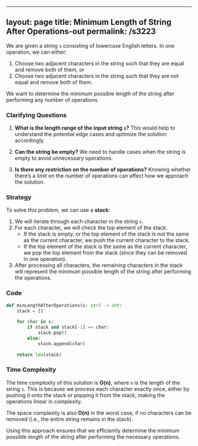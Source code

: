 
---
layout: page
title:  Minimum Length of String After Operations-out
permalink: /s3223
---

We are given a string `s` consisting of lowercase English letters. In one operation, we can either:
1. Choose two adjacent characters in the string such that they are equal and remove both of them, or
2. Choose two adjacent characters in the string such that they are not equal and remove both of them.

We want to determine the minimum possible length of the string after performing any number of operations.

### Clarifying Questions

1. **What is the length range of the input string `s`?**
   This would help to understand the potential edge cases and optimize the solution accordingly.
   
2. **Can the string be empty?**
   We need to handle cases when the string is empty to avoid unnecessary operations.
   
3. **Is there any restriction on the number of operations?**
   Knowing whether there’s a limit on the number of operations can affect how we approach the solution.

### Strategy

To solve this problem, we can use a **stack**:

1. We will iterate through each character in the string `s`.
2. For each character, we will check the top element of the stack.
   - If the stack is empty, or the top element of the stack is not the same as the current character, we push the current character to the stack.
   - If the top element of the stack is the same as the current character, we pop the top element from the stack (since they can be removed in one operation).
3. After processing all characters, the remaining characters in the stack will represent the minimum possible length of the string after performing the operations.

### Code

```python
def minLengthAfterOperations(s: str) -> int:
    stack = []
    
    for char in s:
        if stack and stack[-1] == char:
            stack.pop()
        else:
            stack.append(char)
            
    return len(stack)
```

### Time Complexity

The time complexity of this solution is **O(n)**, where `n` is the length of the string `s`. This is because we process each character exactly once, either by pushing it onto the stack or popping it from the stack, making the operations linear in complexity.

The space complexity is also **O(n)** in the worst case, if no characters can be removed (i.e., the entire string remains in the stack).

Using this approach ensures that we efficiently determine the minimum possible length of the string after performing the necessary operations.